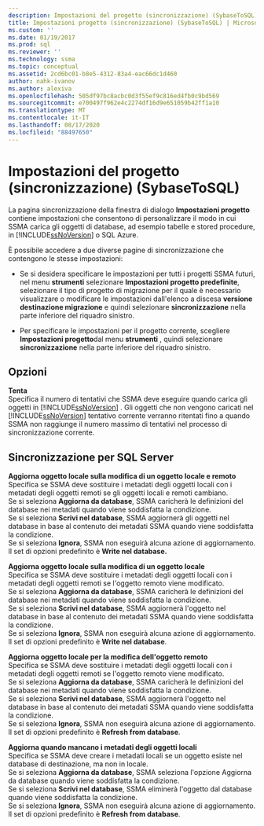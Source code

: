```yaml
---
description: Impostazioni del progetto (sincronizzazione) (SybaseToSQL)
title: Impostazioni progetto (sincronizzazione) (SybaseToSQL) | Microsoft Docs
ms.custom: ''
ms.date: 01/19/2017
ms.prod: sql
ms.reviewer: ''
ms.technology: ssma
ms.topic: conceptual
ms.assetid: 2cd6bc01-b8e5-4312-83a4-eac66dc1d460
author: nahk-ivanov
ms.author: alexiva
ms.openlocfilehash: 505df97bc8acbc0d3f55ef9c816ed4fb0c9bd569
ms.sourcegitcommit: e700497f962e4c2274df16d9e651059b42ff1a10
ms.translationtype: MT
ms.contentlocale: it-IT
ms.lasthandoff: 08/17/2020
ms.locfileid: "88497650"
---
```

# <a name="project-settings-synchronization-sybasetosql"></a>Impostazioni del progetto (sincronizzazione) (SybaseToSQL)
La pagina sincronizzazione della finestra di dialogo **Impostazioni progetto** contiene impostazioni che consentono di personalizzare il modo in cui SSMA carica gli oggetti di database, ad esempio tabelle e stored procedure, in [!INCLUDE[ssNoVersion](../../includes/ssnoversion-md.md)] o SQL Azure.  
  
È possibile accedere a due diverse pagine di sincronizzazione che contengono le stesse impostazioni:  
  
-   Se si desidera specificare le impostazioni per tutti i progetti SSMA futuri, nel menu **strumenti** selezionare **Impostazioni progetto predefinite**, selezionare il tipo di progetto di migrazione per il quale è necessario visualizzare o modificare le impostazioni dall'elenco a discesa **versione destinazione migrazione** e quindi selezionare **sincronizzazione** nella parte inferiore del riquadro sinistro.  
  
-   Per specificare le impostazioni per il progetto corrente, scegliere **Impostazioni progetto**dal menu **strumenti** , quindi selezionare **sincronizzazione** nella parte inferiore del riquadro sinistro.  
  
## <a name="options"></a>Opzioni  
**Tenta**  
Specifica il numero di tentativi che SSMA deve eseguire quando carica gli oggetti in [!INCLUDE[ssNoVersion](../../includes/ssnoversion-md.md)] . Gli oggetti che non vengono caricati nel [!INCLUDE[ssNoVersion](../../includes/ssnoversion-md.md)] tentativo corrente verranno ritentati fino a quando SSMA non raggiunge il numero massimo di tentativi nel processo di sincronizzazione corrente.  
  
## <a name="synchronization-for-sql-server"></a>Sincronizzazione per SQL Server  
**Aggiorna oggetto locale sulla modifica di un oggetto locale e remoto**  
Specifica se SSMA deve sostituire i metadati degli oggetti locali con i metadati degli oggetti remoti se gli oggetti locali e remoti cambiano.  
Se si seleziona **Aggiorna da database**, SSMA caricherà le definizioni del database nei metadati quando viene soddisfatta la condizione.  
Se si seleziona **Scrivi nel database**, SSMA aggiornerà gli oggetti nel database in base al contenuto dei metadati SSMA quando viene soddisfatta la condizione.  
Se si seleziona **Ignora**, SSMA non eseguirà alcuna azione di aggiornamento.   
Il set di opzioni predefinito è **Write nel database.**  
  
**Aggiorna oggetto locale sulla modifica di un oggetto locale**  
Specifica se SSMA deve sostituire i metadati degli oggetti locali con i metadati degli oggetti remoti se l'oggetto remoto viene modificato.  
Se si seleziona **Aggiorna da database**, SSMA caricherà le definizioni del database nei metadati quando viene soddisfatta la condizione.  
Se si seleziona **Scrivi nel database**, SSMA aggiornerà l'oggetto nel database in base al contenuto dei metadati SSMA quando viene soddisfatta la condizione.  
Se si seleziona **Ignora**, SSMA non eseguirà alcuna azione di aggiornamento.   
Il set di opzioni predefinito è **Write nel database**.  
  
**Aggiorna oggetto locale per la modifica dell'oggetto remoto**  
Specifica se SSMA deve sostituire i metadati degli oggetti locali con i metadati degli oggetti remoti se l'oggetto remoto viene modificato.  
Se si seleziona **Aggiorna da database**, SSMA caricherà le definizioni del database nei metadati quando viene soddisfatta la condizione.  
Se si seleziona **Scrivi nel database**, SSMA aggiornerà l'oggetto nel database in base al contenuto dei metadati SSMA quando viene soddisfatta la condizione.  
Se si seleziona **Ignora**, SSMA non eseguirà alcuna azione di aggiornamento.   
Il set di opzioni predefinito è **Refresh from database**.  
  
**Aggiorna quando mancano i metadati degli oggetti locali**  
Specifica se SSMA deve creare i metadati locali se un oggetto esiste nel database di destinazione, ma non in locale.  
Se si seleziona **Aggiorna da database**, SSMA seleziona l'opzione Aggiorna da database quando viene soddisfatta la condizione.  
Se si seleziona **Scrivi nel database**, SSMA eliminerà l'oggetto dal database quando viene soddisfatta la condizione.  
Se si seleziona **Ignora**, SSMA non eseguirà alcuna azione di aggiornamento.   
Il set di opzioni predefinito è **Refresh from database**.  
  
